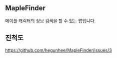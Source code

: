 ## MapleFinder
메이플 캐릭터의 정보 검색을 할 수 있는 앱입니다.

## 진척도  
https://github.com/hegunhee/MapleFinder/issues/3
